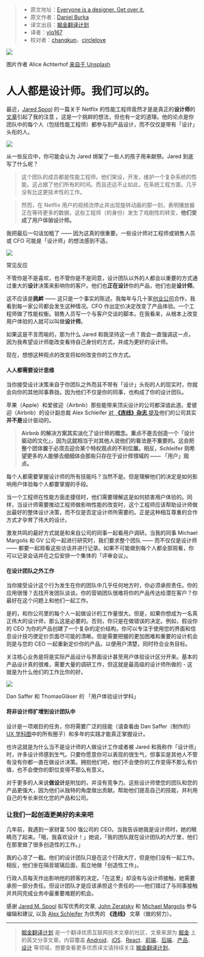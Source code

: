 > * 原文地址：[Everyone is a designer. Get over it.](https://library.gv.com/everyone-is-a-designer-get-over-it-501cc9a2f434)
> * 原文作者：[Daniel Burka](https://library.gv.com/@dburka)
> * 译文出自：[掘金翻译计划](https://github.com/xitu/gold-miner)
> * 译者：[ylq167](https://github.com/ylq167)
> * 校对者：[changkun](https://github.com/changkun)，[circlelove](https://github.com/circlelove)


![](https://cdn-images-1.medium.com/max/2000/1*xIoFsnWI_2-1VOy00a2KrQ.jpeg)

图片作者 Alice Achterhof [来自于 Unsplash](https://unsplash.com/search/designer-paint?photo=FwF_fKj5tBo)

# 人人都是设计师。我们可以的。 #

最近，[Jared Spool](https://www.uie.com/about/) 的一篇关于 Netflix 的性能工程师竟然才是是真正的**设计师**的[文章](https://articles.uie.com/signup/)引起了我的注意 。这是一个挑衅的想法，但也有一定的道理。他的论点是你团队中的每个人（包括性能工程师）都参与到产品设计，而不仅仅是带有「设计」头衔的人。

![](https://cdn-images-1.medium.com/max/800/1*qLoczEHONP188zelJbn-6w@2x.png)

从一些反应中，你可能会认为 Jared 绑架了一些人的孩子用来献祭。Jared 到底写了什么呢？

> 这个团队的成员都是性能工程师。他们架设，开发，维护一个复杂系统的性能。这占据了他们所有的时间。而且还远不止如此，在系统工程方面，几乎没有比这更技术性的工作。

> 然而，在 Netflix 用户的视频流停止并出现旋转动画的那一刻，表明播放器正在等待更多的数据，这些工程师（的身份）发生了戏剧性的转变，**他们变成了用户体验设计师。**

我把最后一句话加粗了 —— 因为这真的很重要。一些设计师对工程师或销售人员或 CFO 可能是「设计师」的想法感到不适。

![](https://cdn-images-1.medium.com/max/800/1*ErZDaGRy3mJ19jGdWqeJgA@2x.png)

常见反应

不管你是不是喜欢，也不管你是不是同意，设计团队以外的人都会以重要的方式通过重大的**设计**决策来影响你的客户。他们也**正在设计**你的产品，他们也是**设计师**。

这不应该是**挑衅** —— 这只是一个事实的陈述。我每年与几十家[创业公司](http://www.gv.com/portfolio/)合作，我看到每一家公司都会发生这种情况。CFO 作出定价决定改变了产品体验。一个工程师做了性能权衡。销售人员写一个与客户交谈的脚本。在我看来，从根本上改变用户体验的人就可以叫做**设计师**。

如果这是不言而喻的，那为什么 Jared 和我坚持这一点？我会一直强调这一点，因为我希望设计师能改变看待自己身份的方式，并成为更好的设计师。

现在，想想这种观点的改变将如何改变你的工作方式。

#### 人人都需要设计思维 ####

当你接受设计决策来自于你团队之外而且不带有「设计」头衔的人的现实时，你就会向你的其他同事靠拢。因为他们不仅是你的同事，也构成了你的设计团队。

苹果（Apple）和爱彼迎（Airbnb）那些能带来顶尖设计的公司都深谙此道。爱彼迎（Airbnb）的设计副总裁 Alex Schleifer [对 **《连线》杂志** 提及](https://www.wired.com/2015/01/airbnbs-new-head-design-believes-design-led-companies-dont-work/)他们的公司其实**并不是**设计驱动的。

>**Airbnb 的解决方案其实淡化了设计师的概念。重点不是去创造一个「设计驱动的文化」，因为这就相当于对其他人说他们的看法是不重要的。这会把整个团体置于必须去迎合某个特权观点的不利位置。相反，Schleifer 则希望更多的人能够去细细体会那些只存在于设计师领域的 —— 「用户」观点。**

每个人都需要掌握设计师的所有技能吗？当然不是。但是理解他们的决定是如何影响用户体验每个人都要掌握的手段。

当一个工程师在性能方面走捷径时，他们需要理解这是如何损害用户体验的。同样，当设计师需要推动工程师做影响性能的改变时，这个工程师应该帮助设计师做出最好的整体设计决策，而不仅是否定设计师所需要的。正是这种相互尊重的合作方式才孕育了伟大的设计。

激发共鸣的最好方式就是和来自公司的同事一起看用户调研。当我的同事 Michael Margolis 和 GV 公司一起进行研究时，我们要求整个团队 —— 而不仅仅是设计师 —— 都要一起观看这些访谈并进行记录。如果不可能做到每个人都全部观看，你可以记录会话并在之后安排一个集体的「评审会议」。

#### 在设计团队之外工作 ####

当你接受设计这个行为发生在你的团队中几乎任何地方时，你必须承担责任。你的应用很慢？去找开发团队谈谈。你的营销团队很难将你的产品传达给潜在客户？你最好在这个问题上和他们一起工作。

是的，和你公司里的每个人一起做设计的工作量很大。但是，如果你想成为一名真正伟大的设计师，那么这是必要的。否则，你只是在做错误的决定。例如，假设你的 CEO 为你的产品创建了一个复杂的定价结构。你可以专注于使用您的界面和信息设计技巧使定价页面尽可能的清晰。但是需要把握的更加困难和重要的设计机会则是与您的 CEO 一起重新定价你的产品，以便用户清楚，同时符合业务目标。

关注核心业务是将是实际产品设计与界面设计甚至用户体验设计区分开来。基本的产品设计真的很难，需要大量的调研工作，但这就是最高级的设计师所做的 - 这就是为什么他们的工作比你的好。

![](https://cdn-images-1.medium.com/max/600/1*czW-2nrN_3l50ZzgYQYqlw@2x.png)

Dan Saffer 和 ThomasGläser 的 「用户体验设计学科」

#### 将非设计师扩增到设计团队中 ####

设计是一项艰巨的任务，你将需要广泛的技能（请查看由 Dan Saffer（制作的）[UX 学科图](https://www.fastcodesign.com/1671735/infographic-the-intricate-anatomy-of-ux-design)中的所有圈子）和多年的实践才能真正掌握设计。

也许这就是为什么当不是设计师的人做设计工作或者被 Jared 和我称作「设计师」时，许多设计师感到生气。只要你愿意你可以表现的很生气，但事实是其他人不管有没有你都一直在做设计决策。拥抱他们吧，他们不会使你的工作变得不那么有价值，也不会使你的职位变得不那么有意义。

对于更多的人来说**做设计**是附加的，并没有竞争力。这些设计师使您的团队和您的产品更强大，因为他们从独特的角度做出贡献。帮助他们提高自己的技能，并利用自己的专长来优化您的产品和公司。

### **让我们一起创造更美好的未来吧** ###

几年前，我遇到一家财富 500 强公司的 CEO。当我告诉她我是设计师时，她的眼睛亮了起来。「哦，我喜欢设计！」她说，「我的团队就在设计团队的大厅里，他们在那里做了很多创造性的工作。」

我的心凉了一截。他们的设计团队只是在这个行政大厅，但是他们没有一起工作。相反，他们坐在隔音玻璃后面，孤立地做「创造性工作」。

行政人员每天作出影响他的顾客的决定。「在这里」却没有与设计师接触，她需要承担一部分责任。但设计团队才是应该承担这个责任的——他们错过了与同事接触并共同完成业务中最重要难题的机会。

感谢 [Jared M. Spool](https://medium.com/@jmspool) 拟写优秀的文章, [John Zeratsky](https://medium.com/@jazer) 和 [Michael Margolis](https://medium.com/@mmargolis) 参与编辑和建议, 以及 [Alex Schleifer](https://medium.com/@alexoid) 为优秀的 **《连线》** 文章（做的努力）。

---

> [掘金翻译计划](https://github.com/xitu/gold-miner) 是一个翻译优质互联网技术文章的社区，文章来源为 [掘金](https://juejin.im) 上的英文分享文章。内容覆盖 [Android](https://github.com/xitu/gold-miner#android)、[iOS](https://github.com/xitu/gold-miner#ios)、[React](https://github.com/xitu/gold-miner#react)、[前端](https://github.com/xitu/gold-miner#前端)、[后端](https://github.com/xitu/gold-miner#后端)、[产品](https://github.com/xitu/gold-miner#产品)、[设计](https://github.com/xitu/gold-miner#设计) 等领域，想要查看更多优质译文请持续关注 [掘金翻译计划](https://github.com/xitu/gold-miner)。
